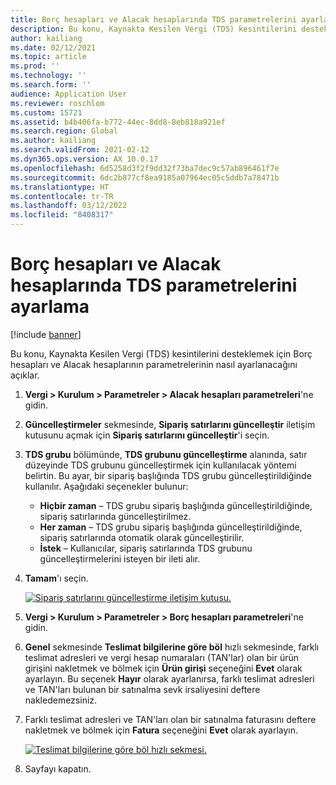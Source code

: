 ```yaml
---
title: Borç hesapları ve Alacak hesaplarında TDS parametrelerini ayarlama
description: Bu konu, Kaynakta Kesilen Vergi (TDS) kesintilerini desteklemek için Borç hesapları ve Alacak hesaplarının parametrelerinin nasıl ayarlanacağını açıklar.
author: kailiang
ms.date: 02/12/2021
ms.topic: article
ms.prod: ''
ms.technology: ''
ms.search.form: ''
audience: Application User
ms.reviewer: roschlom
ms.custom: 15721
ms.assetid: b4b406fa-b772-44ec-8dd8-8eb818a921ef
ms.search.region: Global
ms.author: kailiang
ms.search.validFrom: 2021-02-12
ms.dyn365.ops.version: AX 10.0.17
ms.openlocfilehash: 6d5258d3f2f9dd32f73ba7dec9c57ab896461f7e
ms.sourcegitcommit: 6dc2b877cf8ea9185a07964ec05c5ddb7a78471b
ms.translationtype: HT
ms.contentlocale: tr-TR
ms.lasthandoff: 03/12/2022
ms.locfileid: "8408317"
---
```

# <a name="set-tds-parameters-in-accounts-payable-and-accounts-receivable"></a>Borç hesapları ve Alacak hesaplarında TDS parametrelerini ayarlama

[!include [banner](../includes/banner.md)]

Bu konu, Kaynakta Kesilen Vergi (TDS) kesintilerini desteklemek için Borç hesapları ve Alacak hesaplarının parametrelerinin nasıl ayarlanacağını açıklar.

1. **Vergi \> Kurulum \> Parametreler \> Alacak hesapları parametreleri**'ne gidin.
2. **Güncelleştirmeler** sekmesinde, **Sipariş satırlarını güncelleştir** iletişim kutusunu açmak için **Sipariş satırlarını güncelleştir**'i seçin.
3. **TDS grubu** bölümünde, **TDS grubunu güncelleştirme** alanında, satır düzeyinde TDS grubunu güncelleştirmek için kullanılacak yöntemi belirtin. Bu ayar, bir sipariş başlığında TDS grubu güncelleştirildiğinde kullanılır. Aşağıdaki seçenekler bulunur:

    - **Hiçbir zaman** – TDS grubu sipariş başlığında güncelleştirildiğinde, sipariş satırlarında güncelleştirilmez.
    - **Her zaman** – TDS grubu sipariş başlığında güncelleştirildiğinde, sipariş satırlarında otomatik olarak güncelleştirilir.
    - **İstek** – Kullanıcılar, sipariş satırlarında TDS grubunu güncelleştirmelerini isteyen bir ileti alır.
4. **Tamam**'ı seçin.

    [![Sipariş satırlarını güncelleştirme iletişim kutusu.](./media/apac-ind-TDS-26.PNG)](./media/apac-ind-TDS-26.PNG)

5. **Vergi \> Kurulum \> Parametreler \> Borç hesapları parametreleri**'ne gidin.
6. **Genel** sekmesinde **Teslimat bilgilerine göre böl** hızlı sekmesinde, farklı teslimat adresleri ve vergi hesap numaraları (TAN'lar) olan bir ürün girişini nakletmek ve bölmek için **Ürün girişi** seçeneğini **Evet** olarak ayarlayın. Bu seçenek **Hayır** olarak ayarlanırsa, farklı teslimat adresleri ve TAN'ları bulunan bir satınalma sevk irsaliyesini deftere nakledemezsiniz.
7. Farklı teslimat adresleri ve TAN'ları olan bir satınalma faturasını deftere nakletmek ve bölmek için **Fatura** seçeneğini **Evet** olarak ayarlayın.

    [![Teslimat bilgilerine göre böl hızlı sekmesi.](./media/apac-ind-TDS-25.png)](./media/apac-ind-TDS-25.png)

8. Sayfayı kapatın.
